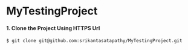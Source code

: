 # MyTestingProject
#### 1. Clone the Project Using HTTPS Url

```
$ git clone git@github.com:srikantasatapathy/MyTestingProject.git
```
